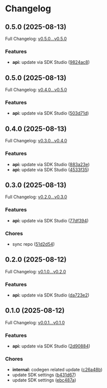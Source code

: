 # Changelog

## 0.5.0 (2025-08-13)

Full Changelog: [v0.5.0...v0.5.0](https://github.com/bennorris123/python-sdk-test/compare/v0.5.0...v0.5.0)

### Features

* **api:** update via SDK Studio ([9824ac8](https://github.com/bennorris123/python-sdk-test/commit/9824ac80cbfb86c8ade7c13c1ee3cdf8d2181465))

## 0.5.0 (2025-08-13)

Full Changelog: [v0.4.0...v0.5.0](https://github.com/bennorris123/python-sdk-test/compare/v0.4.0...v0.5.0)

### Features

* **api:** update via SDK Studio ([503d71d](https://github.com/bennorris123/python-sdk-test/commit/503d71d4a99aad1471176da946c1a7b3a0ea35b3))

## 0.4.0 (2025-08-13)

Full Changelog: [v0.3.0...v0.4.0](https://github.com/bennorris123/python-sdk-test/compare/v0.3.0...v0.4.0)

### Features

* **api:** update via SDK Studio ([883a23e](https://github.com/bennorris123/python-sdk-test/commit/883a23e253dc4105c84e0d051ea9a8e32f2468af))
* **api:** update via SDK Studio ([4533f35](https://github.com/bennorris123/python-sdk-test/commit/4533f35c1bfb027b9b1c79879973001410f9b1f3))

## 0.3.0 (2025-08-13)

Full Changelog: [v0.2.0...v0.3.0](https://github.com/bennorris123/python-sdk-test/compare/v0.2.0...v0.3.0)

### Features

* **api:** update via SDK Studio ([77df394](https://github.com/bennorris123/python-sdk-test/commit/77df3941fbc6615dd791fe9b8e88278d6ff8cbb0))


### Chores

* sync repo ([51d2d54](https://github.com/bennorris123/python-sdk-test/commit/51d2d54b3b293398470493840de4ae38298ea895))

## 0.2.0 (2025-08-12)

Full Changelog: [v0.1.0...v0.2.0](https://github.com/bennorris123/python-sdk-test/compare/v0.1.0...v0.2.0)

### Features

* **api:** update via SDK Studio ([da723e2](https://github.com/bennorris123/python-sdk-test/commit/da723e2f362cbf2ba2e321df16a4b189bf235d0e))

## 0.1.0 (2025-08-12)

Full Changelog: [v0.0.1...v0.1.0](https://github.com/bennorris123/python-sdk-test/compare/v0.0.1...v0.1.0)

### Features

* **api:** update via SDK Studio ([2d90884](https://github.com/bennorris123/python-sdk-test/commit/2d90884dd6751d45bb10b1869713e2e83b8f92bc))


### Chores

* **internal:** codegen related update ([c26a48b](https://github.com/bennorris123/python-sdk-test/commit/c26a48b09684be99a1c493fa8270c3680657f658))
* update SDK settings ([b431d67](https://github.com/bennorris123/python-sdk-test/commit/b431d67e5c264a8a7759648f09ee74dc6e328545))
* update SDK settings ([ebc487a](https://github.com/bennorris123/python-sdk-test/commit/ebc487a8ca316b0ea25866fe08489b6507f574d1))
